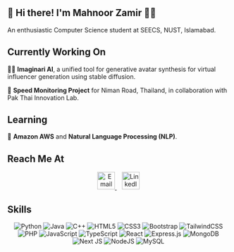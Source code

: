 ## 🚀 Hi there! I'm Mahnoor Zamir 👋🏻

An enthusiastic Computer Science student at SEECS, NUST, Islamabad.

## Currently Working On
👩‍💻 **Imaginari AI**, a unified tool for generative avatar synthesis for virtual influencer generation using stable diffusion.

🚦 **Speed Monitoring Project** for Niman Road, Thailand, in collaboration with Pak Thai Innovation Lab.

## Learning
🧠 **Amazon AWS** and **Natural Language Processing (NLP)**.

## Reach Me At

<p align="center">
  <a href="mailto:mzamir.bscs21seecs@seecs.edu.pk" target="_blank">
    <img src="https://cdn-icons-png.flaticon.com/128/5968/5968534.png" alt="Email" height="40" width="40" />
  </a>&nbsp;&nbsp;
  <a href="https://linkedin.com/in/mahnoorzamir" target="_blank">
    <img src="https://cdn-icons-png.flaticon.com/128/2504/2504923.png" alt="LinkedIn" height="40" width="40" />
  </a>
</p>

## Skills

<p align="center">
  <img src="https://img.shields.io/badge/python-3670A0?style=for-the-badge&logo=python&logoColor=FFFFFF" alt="Python"/>
  <img src="https://img.shields.io/badge/java-%23ED8B00.svg?style=for-the-badge&logo=openjdk&logoColor=white" alt="Java"/>
  <img src="https://img.shields.io/badge/c++-%2300599C.svg?style=for-the-badge&logo=c%2B%2B&logoColor=white" alt="C++"/>
  <img src="https://img.shields.io/badge/html5-%23E34F26.svg?style=for-the-badge&logo=html5&logoColor=white" alt="HTML5"/>
  <img src="https://img.shields.io/badge/css3-%231572B6.svg?style=for-the-badge&logo=css3&logoColor=white" alt="CSS3"/>
  <img src="https://img.shields.io/badge/bootstrap-%238511FA.svg?style=for-the-badge&logo=bootstrap&logoColor=white" alt="Bootstrap"/>
  <img src="https://img.shields.io/badge/tailwindcss-%2338B2AC.svg?style=for-the-badge&logo=tailwind-css&logoColor=white" alt="TailwindCSS"/>
  <img src="https://img.shields.io/badge/php-%23777BB4.svg?style=for-the-badge&logo=php&logoColor=white" alt="PHP"/>
  <img src="https://img.shields.io/badge/javascript-%23323330.svg?style=for-the-badge&logo=javascript&logoColor=%23F7DF1E" alt="JavaScript"/>
  <img src="https://img.shields.io/badge/typescript-%23007ACC.svg?style=for-the-badge&logo=typescript&logoColor=white" alt="TypeScript"/>
  <img src="https://img.shields.io/badge/react-%2320232a.svg?style=for-the-badge&logo=react&logoColor=%2361DAFB" alt="React"/>
  <img src="https://img.shields.io/badge/express.js-%23404d59.svg?style=for-the-badge&logo=express&logoColor=%2361DAFB" alt="Express.js"/>
  <img src="https://img.shields.io/badge/MongoDB-%234ea94b.svg?style=for-the-badge&logo=mongodb&logoColor=white" alt="MongoDB"/>
  <img src="https://img.shields.io/badge/Next-black?style=for-the-badge&logo=next.js&logoColor=white" alt="Next JS"/>
  <img src="https://img.shields.io/badge/node.js-6DA55F?style=for-the-badge&logo=node.js&logoColor=white" alt="NodeJS"/>
  <img src="https://img.shields.io/badge/mysql-%2300f.svg?style=for-the-badge&logo=mysql&logoColor=white" alt="MySQL"/>
</p>
